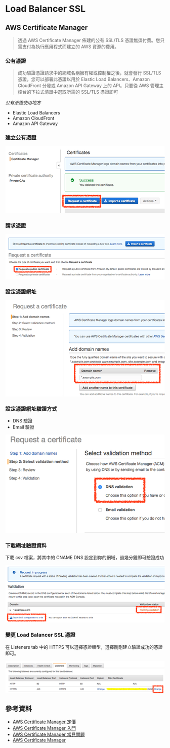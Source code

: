 # Load Balancer SSL

## AWS Certificate Manager

> 透過 AWS Certificate Manager 佈建的公有 SSL/TLS 憑證無須付費。您只需支付為執行應用程式而建立的 AWS 資源的費用。

### 公有憑證

> 成功驗證憑證請求中的網域名稱擁有權或控制權之後，就會發行 SSL/TLS 憑證。您可以部署此憑證以用於 Elastic Load Balancers、Amazon CloudFront 分發或 Amazon API Gateway 上的 API。只要從 AWS 管理主控台的下拉式清單中選取所需的 SSL/TLS 憑證即可

*公有憑證使用地方*

* Elastic Load Balancers
* Amazon CloudFront
* Amazon API Gateway


### 建立公有憑證

![建立公有憑證](./images/load-balancer-ssl-acm-create.png)

### 請求憑證

![請求憑證](./images/load-balancer-ssl-acm-request-certificate.png)

### 設定憑證網址

![設定憑證網址](./images/load-balancer-ssl-acm-setting-domain-certificate.png)

### 設定憑證網址驗證方式

* DNS 驗證
* Email 驗證


![設定憑證網址驗證方式](./images/load-balancer-ssl-acm-setting-domain-verification.png)

### 下載網址驗證資料

下載 csv 檔案，將其中的 CNAME DNS 設定到你的網域，過幾分鐘即可驗證成功

![下載網址驗證資料](./images/load-balancer-ssl-acm-download-domain-verification.png)


### 變更 Load Balancer SSL 憑證

在 Listeners tab 中的 HTTPS 可以選擇憑證類型，選擇剛剛建立驗證成功的憑證即可。

![變更 Load Balancer SSL 憑證](./images/load-balance-change-ssl-certificate.png)


## 參考資料
* [AWS Certificate Manager 定價](https://aws.amazon.com/tw/certificate-manager/pricing/)
* [AWS Certificate Manager 入門](https://aws.amazon.com/tw/certificate-manager/getting-started/)
* [AWS Certificate Manager 常見問題](https://aws.amazon.com/tw/certificate-manager/faqs/)
* [AWS Certificate Manager](https://ap-northeast-1.console.aws.amazon.com/acm/home?region=ap-northeast-1#/)
